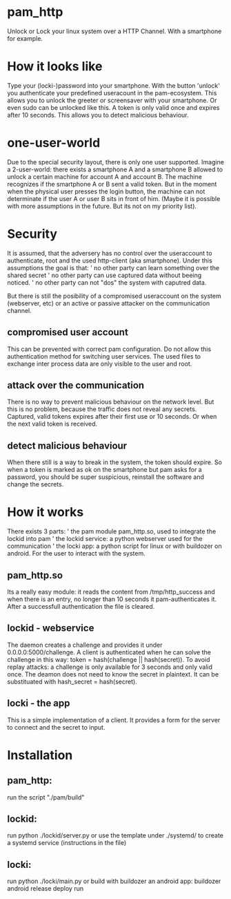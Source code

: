 # pam_http
Unlock or Lock your linux system over a HTTP Channel. With a smartphone for example.

# How it looks like
Type your (locki-)password into your smartphone. With the button 'unlock' you authenticate your predefined useracount in the pam-ecosystem. 
This allows you to unlock the greeter or screensaver with your smartphone. Or even sudo can be unlocked like this.
A token is only valid once and expires after 10 seconds. This allows you to detect malicious behaviour.

# one-user-world
Due to the special security layout, there is only one user supported. Imagine a 2-user-world: there exists a smartphone A and a smartphone B allowed to unlock a certain machine for account A and account B.
The machine recognizes if the smartphone A or B sent a valid token. But in the moment when the physical user presses the login button, the machine can not determinate if the user A or user B sits in front of him.
(Maybe it is possible with more assumptions in the future.
But its not on my priority list).

# Security
It is assumed, that the adversery has no control over the useraccount to authenticate, root and the used http-client (aka smartphone).
Under this assumptions the goal is that:
 ' no other party can learn something over the shared secret
 ' no other party can use captured data without beeing noticed.
 ' no other party can not "dos" the system with caputred data.

But there is still the posibility of a compromised useraccount on the system (webserver, etc) or an active or passive attacker on the communication channel.

## compromised user account
This can be prevented with correct pam configuration. Do not allow this authentication method for switching user services.
The used files to exchange inter process data are only visible to the user and root.

## attack over the communication
There is no way to prevent malicious behaviour on the network level.
But this is no problem, because the traffic does not reveal any secrets.
Captured, valid tokens expires after their first use or 10 seconds.
Or when the next valid token is received.

## detect malicious behaviour
When there still is a way to break in the system, the token should expire. 
So when a token is marked as ok on the smartphone but pam asks for a password, you should be super suspicious,
reinstall the software and change the secrets.

# How it works
There exists 3 parts:
 ' the pam module pam_http.so, used to integrate the lockid into pam
 ' the lockid service: a python webserver used for the communication
 ' the locki app: a python script for linux or with buildozer on android. For the user to interact with the system.

## pam_http.so
Its a really easy module: it reads the content from /tmp/http_success and when there is an entry, no longer than 10 seconds it pam-authenticates it.
After a successfull authentication the file is cleared.

## lockid - webservice
The daemon creates a challenge and provides it under 0.0.0.0:5000/challenge. A client is authenticated when he can solve the challenge in this way:
token = hash(challenge || hash(secret)). To avoid replay attacks: a challenge is only available for 3 seconds and only valid once.
The deamon does not need to know the secret in plaintext. It can be substituated with hash_secret = hash(secret). 

## locki - the app
This is a simple implementation of a client. It provides a form for the server to connect and the secret to input.

# Installation 

## pam_http:
run the script "./pam/build"

## lockid:
run python ./lockid/server.py
or use the template under ./systemd/ to create a systemd service (instructions in the file)

## locki:
run python ./locki/main.py
or build with buildozer an android app: buildozer android release deploy run




